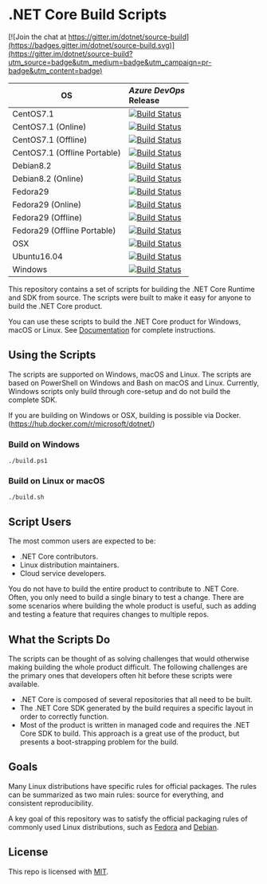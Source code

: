 # .NET Core Build Scripts

[![Join the chat at https://gitter.im/dotnet/source-build](https://badges.gitter.im/dotnet/source-build.svg)](https://gitter.im/dotnet/source-build?utm_source=badge&utm_medium=badge&utm_campaign=pr-badge&utm_content=badge)

<!-- Use scripts/generate-readme-table.sh to update table. -->
<!-- Generated table start -->
| OS | *Azure DevOps*<br/>Release |
| -- | :-- |
| CentOS7.1 | [![Build Status](https://dev.azure.com/dnceng/internal/_apis/build/status/dotnet/source-build/source-build-rolling-CI?branchName=release/3.0&jobName=centos71&configuration=centos71%20Production)](https://dev.azure.com/dnceng/internal/_build/latest?definitionId=114&branchName=release/3.0) |
| CentOS7.1 (Online) | [![Build Status](https://dev.azure.com/dnceng/internal/_apis/build/status/dotnet/source-build/source-build-rolling-CI?branchName=release/3.0&jobName=centos71&configuration=centos71%20Online)](https://dev.azure.com/dnceng/internal/_build/latest?definitionId=114&branchName=release/3.0) |
| CentOS7.1 (Offline) | [![Build Status](https://dev.azure.com/dnceng/internal/_apis/build/status/dotnet/source-build/source-build-rolling-CI?branchName=release/3.0&jobName=centos71&configuration=centos71%20Offline)](https://dev.azure.com/dnceng/internal/_build/latest?definitionId=114&branchName=release/3.0) |
| CentOS7.1 (Offline Portable) | [![Build Status](https://dev.azure.com/dnceng/internal/_apis/build/status/dotnet/source-build/source-build-rolling-CI?branchName=release/3.0&jobName=centos71&configuration=centos71%20Offline%20Portable)](https://dev.azure.com/dnceng/internal/_build/latest?definitionId=114&branchName=release/3.0) |
| Debian8.2 | [![Build Status](https://dev.azure.com/dnceng/internal/_apis/build/status/dotnet/source-build/source-build-CI?branchName=release/3.0&jobname=debian82&configuration=debian82%20Production)](https://dev.azure.com/dnceng/internal/_build/latest?definitionId=114&branchName=release/3.0) |
| Debian8.2 (Online) | [![Build Status](https://dev.azure.com/dnceng/internal/_apis/build/status/dotnet/source-build/source-build-CI?branchName=release/3.0&jobname=debian82&configuration=debian82%20Online)](https://dev.azure.com/dnceng/internal/_build/latest?definitionId=114&branchName=release/3.0) |
| Fedora29 | [![Build Status](https://dev.azure.com/dnceng/internal/_apis/build/status/dotnet/source-build/source-build-CI?branchName=release/3.0&jobname=fedora29&configuration=fedora29%20Production)](https://dev.azure.com/dnceng/internal/_build/latest?definitionId=114&branchName=release/3.0) |
| Fedora29 (Online) | [![Build Status](https://dev.azure.com/dnceng/internal/_apis/build/status/dotnet/source-build/source-build-CI?branchName=release/3.0&jobname=fedora29&configuration=fedora29%20Online)](https://dev.azure.com/dnceng/internal/_build/latest?definitionId=114&branchName=release/3.0) |
| Fedora29 (Offline) | [![Build Status](https://dev.azure.com/dnceng/internal/_apis/build/status/dotnet/source-build/source-build-CI?branchName=release/3.0&jobname=fedora29&configuration=fedora29%20Offline)](https://dev.azure.com/dnceng/internal/_build/latest?definitionId=114&branchName=release/3.0) |
| Fedora29 (Offline Portable) | [![Build Status](https://dev.azure.com/dnceng/internal/_apis/build/status/dotnet/source-build/source-build-CI?branchName=release/3.0&jobname=fedora29&configuration=fedora29%20Offline%20Portable)](https://dev.azure.com/dnceng/internal/_build/latest?definitionId=114&branchName=release/3.0) |
| OSX | [![Build Status](https://dev.azure.com/dnceng/internal/_apis/build/status/dotnet/source-build/source-build-rolling-CI?branchName=release/3.0&jobName=OSX)](https://dev.azure.com/dnceng/internal/_build/latest?definitionId=114&branchName=release/3.0) |
| Ubuntu16.04 | [![Build Status](https://dev.azure.com/dnceng/internal/_apis/build/status/dotnet/source-build/source-build-CI?branchName=release/3.0&jobname=ubuntu1604&configuration=ubuntu1604%20Production)](https://dev.azure.com/dnceng/internal/_build/latest?definitionId=114&branchName=release/3.0) |
| Windows | [![Build Status](https://dev.azure.com/dnceng/internal/_apis/build/status/dotnet/source-build/source-build-rolling-CI?branchName=release/3.0&jobName=Windows)](https://dev.azure.com/dnceng/internal/_build/latest?definitionId=114&branchName=release/3.0) |
<!-- Generated table end -->

This repository contains a set of scripts for building the .NET Core Runtime and SDK from source. The scripts were built to make it easy for anyone to build the .NET Core product.

You can use these scripts to build the .NET Core product for Windows, macOS or Linux. See [Documentation](Documentation) for complete instructions.

## Using the Scripts

The scripts are supported on Windows, macOS and Linux. The scripts are based on PowerShell on Windows and Bash on macOS and Linux.  Currently, Windows scripts only build through core-setup and do not build the complete SDK.

If you are building on Windows or OSX, building is possible via Docker. (https://hub.docker.com/r/microsoft/dotnet/)

### Build on Windows

```console
./build.ps1
```

### Build on Linux or macOS

```console
./build.sh
```

##  Script Users

The most common users are expected to be:

* .NET Core contributors.
* Linux distribution maintainers.
* Cloud service developers.

You do not have to build the entire product to contribute to .NET Core. Often, you only need to build a single binary to test a change. There are some scenarios where building the whole product is useful, such as adding and testing a feature that requires changes to multiple repos.

## What the Scripts Do

The scripts can be thought of as solving challenges that would otherwise making building the whole product difficult. The following challenges are the primary ones that developers often hit before these scripts were available.

* .NET Core is composed of several repositories that all need to be built.
* The .NET Core SDK generated by the build requires a specific layout in order to correctly function.
* Most of the product is written in managed code and requires the .NET Core SDK to build. This approach is a great use of the product, but presents a boot-strapping problem for the build.

## Goals

Many Linux distributions have specific rules for official packages. The rules can be summarized as two main rules: source for everything, and consistent reproducibility.

A key goal of this repository was to satisfy the official packaging rules of commonly used Linux distributions, such as [Fedora](https://fedoraproject.org/wiki/Packaging:Guidelines) and [Debian](https://www.debian.org/doc/manuals/maint-guide/build.en.html).

## License

This repo is licensed with [MIT](LICENSE.txt).
